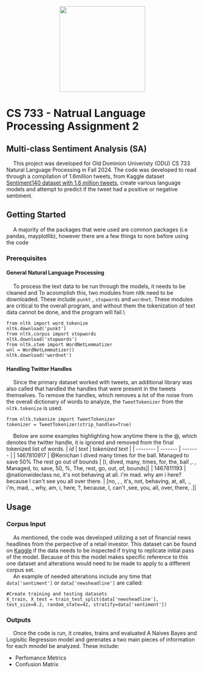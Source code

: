<div align="center">
  
<img src="https://www.odu.edu/sites/default/files/logos/univ/png-72dpi/odu-sig-noidea-fullcolor.png" style="width:225px;">

</div>

# CS 733 - Natrual Language Processing Assignment 2

## Multi-class Sentiment Analysis (SA)
&emsp; This project was developed for Old Dominion Univeristy (ODU) CS 733 Natural Language Processing in Fall 2024. The code was developed to read through a compilation of 1.6million tweets, from Kaggle dataset [Sentiment140 dataset with 1.6 million tweets](https://www.kaggle.com/datasets/kazanova/sentiment140), create various language models and attempt to predict if the tweet had a positive or negative sentiment.

## Getting Started
&emsp; A majority of the packages that were used are common packages (i.e pandas, mayplotlib), however there are a few things to nore before using the code

### Prerequisites

#### General Natural Language Processing
&emsp; To process the text data to be run through the models, it needs to be cleaned and To acoomplish this, two modules from nltk need to be downloaded. These include `punkt` , `stopwords` and `wordnet`. These modules are critical to the overall program, and without them the tokenization of text data cannot be done, and the program will fail.\
```
from nltk import word_tokenize 
nltk.download('punkt') 
from nltk.corpus import stopwords 
nltk.download('stopwords')
from nltk.stem import WordNetLemmatizer
wnl = WordNetLemmatizer()
nltk.download('wordnet')
```
#### Handling Twitter Handles 
&emsp; Since the primary dataset worked with tweets, an additional library was also called that handled the handles that were present in the tweets themselves. To remove the handles, which removes a lot of the noise from the overall dictionary of words to analyze, the `TweetTokenizer` from the `nltk.tokenize` is used. 
```
from nltk.tokenize import TweetTokenizer
tokenizer = TweetTokenizer(strip_handles=True)
```

&emsp; Below are some examples highlighting how anytime there is the @, which denotes the twitter handle, it is ignored and removed from the final tokenized list of words.
| *id*    | *text*    | *tokenized text* |
| -------- | ------- | ------- |
| 1467810917  | @Kenichan I dived many times for the ball. Managed to save 50% The rest go out of bounds  | 	[I, dived, many, times, for, the, ball ,. , Managed, to, save, 50, %, The, rest, go, out, of, bounds]| 
| 1467811193  | @nationwideclass no, it's not behaving at all. i'm mad. why am i here? because I can't see you all over there.  | 	[no, , , it's, not, behaving, at, all, ., i'm, mad, ., why, am, i, here, ?, because, I, can't ,see, you, all, over, there, .]| 


## Usage

### Corpus Input
&emsp; As mentioned, the code was developed utilizing a set of financial news headlines from the perpective of a retail investor. This dataset can be found on [Kaggle](https://www.kaggle.com/datasets/ankurzing/sentiment-analysis-for-financial-news/data) if the data needs to be inspected if trying to replicate initial pass of the model. Because of this the model makes specific reference to this one dataset and alterations would need to be made to apply to a different corpus set.\
&emsp; An example of needed alterations include any time that `data['sentiment']` or `data['newsheadline']` are called:
```
#Create training and testing datasets
X_train, X_test = train_test_split(data['newsheadline'], test_size=0.2, random_state=42, stratify=data['sentiment'])
```

### Outputs
&emsp; Once the code is run, it creates, trains and evaluated A Naives Bayes and Logisitic Regression model and gerenates a two main pieces of information for each mnodel be analyzed. These include:
* Perfomance Metrics 
* Confusion Matrix


